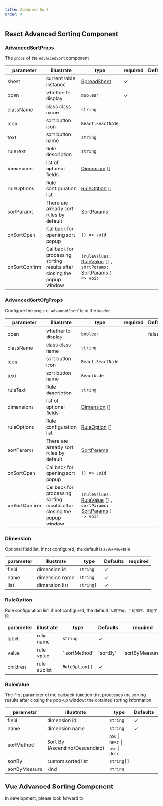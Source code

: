 ```yaml
---
title: Advanced Sort
order: 4
---
```


## React Advanced Sorting Component

### AdvancedSortProps

The `props` of the `AdvancedSort` component

| parameter     | illustrate                                                             | type                                                                                                                           | required | Defaults |
| ------------- | ---------------------------------------------------------------------- | ------------------------------------------------------------------------------------------------------------------------------ | -------- | -------- |
| sheet         | current table instance                                                 | [SpreadSheet](/docs/api/basic-class/spreadsheet)                                                                               | ✓        |          |
| open          | whether to display                                                     | `boolean`                                                                                                                      | ✓        |          |
| className     | class class name                                                       | `string`                                                                                                                       |          |          |
| icon          | sort button icon                                                       | `React.ReactNode`                                                                                                              |          |          |
| text          | sort button name                                                       | `string`                                                                                                                       |          |          |
| ruleText      | Rule description                                                       | `string`                                                                                                                       |          |          |
| dimensions    | list of optional fields                                                | [Dimension](#dimension) \[]                                                                                                    |          |          |
| ruleOptions   | Rule configuration list                                                | [RuleOption](#ruleoption) \[]                                                                                                  |          |          |
| sortParams    | There are already sort rules by default                                | [SortParams](/docs/api/general/S2DataConfig#sortparams)                                                                        |          |          |
| onSortOpen    | Callback for opening sort popup                                        | `() => void`                                                                                                                   |          |          |
| onSortConfirm | Callback for processing sorting results after closing the popup window | `(ruleValues:` [RuleValue](#rulevalue) \[] `, sortParams:` [SortParams](/docs/api/general/S2DataConfig#sortparams) `) => void` |          |          |

### AdvancedSortCfgProps

Configure the `props` of `advancedSortCfg` in the `header`

| parameter     | illustrate                                                             | type                                                                                                                           | required | Defaults |
| ------------- | ---------------------------------------------------------------------- | ------------------------------------------------------------------------------------------------------------------------------ | -------- | -------- |
| open          | whether to display                                                     | `boolean`                                                                                                                      |          | false    |
| className     | class class name                                                       | `string`                                                                                                                       |          |          |
| icon          | sort button icon                                                       | `React.ReactNode`                                                                                                              |          |          |
| text          | sort button name                                                       | `ReactNode`                                                                                                                    |          |          |
| ruleText      | Rule description                                                       | `string`                                                                                                                       |          |          |
| dimensions    | list of optional fields                                                | [Dimension](#dimension) \[]                                                                                                    |          |          |
| ruleOptions   | Rule configuration list                                                | [RuleOption](#ruleoption) \[]                                                                                                  |          |          |
| sortParams    | There are already sort rules by default                                | [SortParams](/docs/api/general/S2DataConfig#sortparams)                                                                        |          |          |
| onSortOpen    | Callback for opening sort popup                                        | `() => void`                                                                                                                   |          |          |
| onSortConfirm | Callback for processing sorting results after closing the popup window | `(ruleValues:` [RuleValue](#rulevalue) \[] `, sortParams:` [SortParams](/docs/api/general/S2DataConfig#sortparams) `) => void` |          |          |

### Dimension

Optional field list, if not configured, the default is:`行头+列头+数值`

| parameter | illustrate     | type       | Defaults | required |
| --------- | -------------- | ---------- | -------- | -------- |
| field     | dimension id   | `string`   | ✓        |          |
| name      | dimension name | `string`   | ✓        |          |
| list      | dimension list | `string[]` | ✓        |          |

### RuleOption

Rule configuration list, if not configured, the default is:`首字母、手动排序、其他字段`

| parameter | illustrate   | type           | Defaults | required          |
| --------- | ------------ | -------------- | -------- | ----------------- |
| label     | rule name    | `string`       | ✓        |                   |
| value     | rule value   | \`'sortMethod' | 'sortBy' | 'sortByMeasure'\` |
| children  | rule sublist | `RuleOption[]` | ✓        |                   |

### RuleValue

The first parameter of the callback function that processes the sorting results after closing the pop-up window: the obtained sorting information

| parameter     | illustrate                     | type                               | Defaults | required |
| ------------- | ------------------------------ | ---------------------------------- | -------- | -------- |
| field         | dimension id                   | `string`                           | ✓        |          |
| name          | dimension name                 | `string`                           | ✓        |          |
| sortMethod    | Sort By (Ascending/Descending) | `ASC` \| `DESC` \| `asc` \| `desc` |          |          |
| sortBy        | custom sorted list             | `string[]`                         |          |          |
| sortByMeasure | kind                           | `string`                           |          |          |

## Vue Advanced Sorting Component

In development, please look forward to
